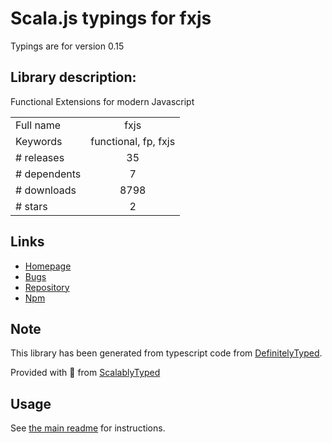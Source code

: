
# Scala.js typings for fxjs

Typings are for version 0.15

## Library description:
Functional Extensions for modern Javascript

|                    |                 |
| ------------------ | :-------------: |
| Full name          | fxjs |
| Keywords           | functional, fp, fxjs |
| # releases         | 35 |
| # dependents       | 7 |
| # downloads        | 8798 |
| # stars            | 2 |

## Links
- [Homepage](https://github.com/marpple/FxJS#readme)
- [Bugs](https://github.com/marpple/FxJS/issues)
- [Repository](https://github.com/marpple/FxJS)
- [Npm](https://www.npmjs.com/package/fxjs)
    


## Note
This library has been generated from typescript code from [DefinitelyTyped](https://definitelytyped.org).

Provided with :purple_heart: from [ScalablyTyped](https://github.com/oyvindberg/ScalablyTyped)

## Usage
See [the main readme](../../readme.md) for instructions.


